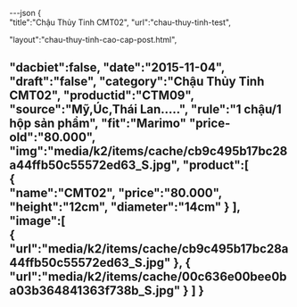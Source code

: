 ---json
{  
   "title":"Chậu Thủy Tinh CMT02",
   "url":"chau-thuy-tinh-test",
   
   "layout":"chau-thuy-tinh-cao-cap-post.html",
  
   "dacbiet":false,
   "date":"2015-11-04",
   "draft":"false",
   "category":"Chậu Thủy Tinh CMT02",
   "productid":"CTM09",
   "source":"Mỹ,Úc,Thái Lan.....",
   "rule":"1 chậu/1 hộp sản phẩm",
   "fit":"Marimo"
   "price-old":"80.000",
   "img":"media/k2/items/cache/cb9c495b17bc28a44ffb50c55572ed63_S.jpg",
   "product":[  
            {  
               "name":"CMT02",
               "price":"80.000",
               "height":"12cm",
               "diameter":"14cm"
            }
         ],
   "image":[  
      {  
         "url":"media/k2/items/cache/cb9c495b17bc28a44ffb50c55572ed63_S.jpg"
      },
      {  
         "url":"media/k2/items/cache/00c636e00bee0ba03b364841363f738b_S.jpg"
      }
   ]
}
---